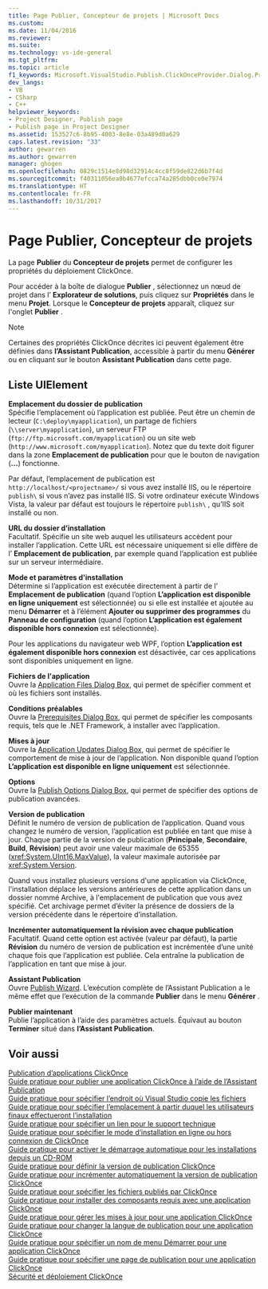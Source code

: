 ```yaml
---
title: Page Publier, Concepteur de projets | Microsoft Docs
ms.custom: 
ms.date: 11/04/2016
ms.reviewer: 
ms.suite: 
ms.technology: vs-ide-general
ms.tgt_pltfrm: 
ms.topic: article
f1_keywords: Microsoft.VisualStudio.Publish.ClickOnceProvider.Dialog.PropertyPage
dev_langs:
- VB
- CSharp
- C++
helpviewer_keywords:
- Project Designer, Publish page
- Publish page in Project Designer
ms.assetid: 153527c6-8b95-4003-8e8e-03a489d0a629
caps.latest.revision: "33"
author: gewarren
ms.author: gewarren
manager: ghogen
ms.openlocfilehash: 0829c1514e8d98d32914c4cc8f59de822d6b7f4d
ms.sourcegitcommit: f40311056ea0b4677efcca74a285dbb0ce0e7974
ms.translationtype: HT
ms.contentlocale: fr-FR
ms.lasthandoff: 10/31/2017
---
```

# <a name="publish-page-project-designer"></a>Page Publier, Concepteur de projets
La page **Publier** du **Concepteur de projets** permet de configurer les propriétés du déploiement ClickOnce.  
  
 Pour accéder à la boîte de dialogue **Publier** , sélectionnez un nœud de projet dans l’ **Explorateur de solutions**, puis cliquez sur **Propriétés** dans le menu **Projet**. Lorsque le **Concepteur de projets** apparaît, cliquez sur l'onglet **Publier** .  
  
> [!NOTE]
>  Certaines des propriétés ClickOnce décrites ici peuvent également être définies dans **l’Assistant Publication**, accessible à partir du menu **Générer** ou en cliquant sur le bouton **Assistant Publication** dans cette page.  
  
## <a name="uielement-list"></a>Liste UIElement  
 **Emplacement du dossier de publication**  
 Spécifie l’emplacement où l’application est publiée. Peut être un chemin de lecteur (`C:\deploy\myapplication`), un partage de fichiers (`\\server\myapplication`), un serveur FTP (`ftp://ftp.microsoft.com/myapplication`) ou un site web (`http://www.microsoft.com/myapplication`). Notez que du texte doit figurer dans la zone **Emplacement de publication** pour que le bouton de navigation (**...**) fonctionne.  
  
 Par défaut, l’emplacement de publication est `http://localhost/<projectname>/` si vous avez installé IIS, ou le répertoire `publish\` si vous n’avez pas installé IIS. Si votre ordinateur exécute Windows Vista, la valeur par défaut est toujours le répertoire `publish\` , qu’IIS soit installé ou non.  
  
 **URL du dossier d’installation**  
 Facultatif. Spécifie un site web auquel les utilisateurs accèdent pour installer l’application. Cette URL est nécessaire uniquement si elle diffère de l’ **Emplacement de publication**, par exemple quand l’application est publiée sur un serveur intermédiaire.  
  
 **Mode et paramètres d'installation**  
 Détermine si l’application est exécutée directement à partir de l’ **Emplacement de publication** (quand l’option **L’application est disponible en ligne uniquement** est sélectionnée) ou si elle est installée et ajoutée au menu **Démarrer** et à l’élément **Ajouter ou supprimer des programmes** du **Panneau de configuration** (quand l’option **L’application est également disponible hors connexion** est sélectionnée).  
  
 Pour les applications du navigateur web WPF, l’option **L’application est également disponible hors connexion** est désactivée, car ces applications sont disponibles uniquement en ligne.  
  
 **Fichiers de l'application**  
 Ouvre la [Application Files Dialog Box](http://msdn.microsoft.com/en-us/b06dff3a-b87a-4caf-996b-7a4acf8137a8), qui permet de spécifier comment et où les fichiers sont installés.  
  
 **Conditions préalables**  
 Ouvre la [Prerequisites Dialog Box](../../ide/reference/prerequisites-dialog-box.md), qui permet de spécifier les composants requis, tels que le .NET Framework, à installer avec l’application.  
  
 **Mises à jour**  
 Ouvre la [Application Updates Dialog Box](http://msdn.microsoft.com/en-us/8eca8743-8e68-4d04-bfd5-4dc0a9b2934f), qui permet de spécifier le comportement de mise à jour de l’application. Non disponible quand l’option **L’application est disponible en ligne uniquement** est sélectionnée.  
  
 **Options**  
 Ouvre la [Publish Options Dialog Box](http://msdn.microsoft.com/en-us/fd9baa1b-7311-4f9e-8ffb-ae50cf110592), qui permet de spécifier des options de publication avancées.  
  
 **Version de publication**  
 Définit le numéro de version de publication de l’application. Quand vous changez le numéro de version, l’application est publiée en tant que mise à jour. Chaque partie de la version de publication (**Principale**, **Secondaire**, **Build**, **Révision**) peut avoir une valeur maximale de 65355 (<xref:System.UInt16.MaxValue>), la valeur maximale autorisée par <xref:System.Version>.  
  
 Quand vous installez plusieurs versions d'une application via ClickOnce, l'installation déplace les versions antérieures de cette application dans un dossier nommé Archive, à l'emplacement de publication que vous avez spécifié. Cet archivage permet d’éviter la présence de dossiers de la version précédente dans le répertoire d’installation.  
  
 **Incrémenter automatiquement la révision avec chaque publication**  
 Facultatif. Quand cette option est activée (valeur par défaut), la partie **Révision** du numéro de version de publication est incrémentée d’une unité chaque fois que l’application est publiée. Cela entraîne la publication de l’application en tant que mise à jour.  
  
 **Assistant Publication**  
 Ouvre [Publish Wizard](http://msdn.microsoft.com/en-us/fc6abebd-13d6-48e4-a567-fbc52dad0872). L’exécution complète de l’Assistant Publication a le même effet que l’exécution de la commande **Publier** dans le menu **Générer** .  
  
 **Publier maintenant**  
 Publie l’application à l’aide des paramètres actuels. Équivaut au bouton **Terminer** situé dans **l’Assistant Publication**.  
  
## <a name="see-also"></a>Voir aussi  
 [Publication d’applications ClickOnce](../../deployment/publishing-clickonce-applications.md)   
 [Guide pratique pour publier une application ClickOnce à l’aide de l’Assistant Publication](../../deployment/how-to-publish-a-clickonce-application-using-the-publish-wizard.md)   
 [Guide pratique pour spécifier l’endroit où Visual Studio copie les fichiers](../../deployment/how-to-specify-where-visual-studio-copies-the-files.md)   
 [Guide pratique pour spécifier l’emplacement à partir duquel les utilisateurs finaux effectueront l’installation](../../deployment/how-to-specify-the-location-where-end-users-will-install-from.md)   
 [Guide pratique pour spécifier un lien pour le support technique](../../deployment/how-to-specify-a-link-for-technical-support.md)   
 [Guide pratique pour spécifier le mode d’installation en ligne ou hors connexion de ClickOnce](../../deployment/how-to-specify-the-clickonce-offline-or-online-install-mode.md)   
 [Guide pratique pour activer le démarrage automatique pour les installations depuis un CD-ROM](../../deployment/how-to-enable-autostart-for-cd-installations.md)   
 [Guide pratique pour définir la version de publication ClickOnce](../../deployment/how-to-set-the-clickonce-publish-version.md)   
 [Guide pratique pour incrémenter automatiquement la version de publication ClickOnce](../../deployment/how-to-automatically-increment-the-clickonce-publish-version.md)   
 [Guide pratique pour spécifier les fichiers publiés par ClickOnce](../../deployment/how-to-specify-which-files-are-published-by-clickonce.md)   
 [Guide pratique pour installer des composants requis avec une application ClickOnce](../../deployment/how-to-install-prerequisites-with-a-clickonce-application.md)   
 [Guide pratique pour gérer les mises à jour pour une application ClickOnce](../../deployment/how-to-manage-updates-for-a-clickonce-application.md)   
 [Guide pratique pour changer la langue de publication pour une application ClickOnce](../../deployment/how-to-change-the-publish-language-for-a-clickonce-application.md)   
 [Guide pratique pour spécifier un nom de menu Démarrer pour une application ClickOnce](../../deployment/how-to-specify-a-start-menu-name-for-a-clickonce-application.md)   
 [Guide pratique pour spécifier une page de publication pour une application ClickOnce](../../deployment/how-to-specify-a-publish-page-for-a-clickonce-application.md)   
 [Sécurité et déploiement ClickOnce](../../deployment/clickonce-security-and-deployment.md)